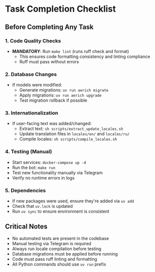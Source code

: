 # Task Completion Checklist

## Before Completing Any Task

### 1. Code Quality Checks
- **MANDATORY**: Run `make lint` (runs ruff check and format)
  - This ensures code formatting consistency and linting compliance
  - Ruff must pass without errors

### 2. Database Changes
- If models were modified:
  - Generate migrations: `uv run aerich migrate`
  - Apply migrations: `uv run aerich upgrade`
  - Test migration rollback if possible

### 3. Internationalization
- If user-facing text was added/changed:
  - Extract text: `sh scripts/extract_update_locales.sh`
  - Update translation files in `locales/en/` and `locales/ru/`
  - Compile locales: `sh scripts/compile_locales.sh`

### 4. Testing (Manual)
- Start services: `docker-compose up -d`
- Run the bot: `make run`
- Test new functionality manually via Telegram
- Verify no runtime errors in logs

### 5. Dependencies
- If new packages were used, ensure they're added via `uv add`
- Check that `uv.lock` is updated
- Run `uv sync` to ensure environment is consistent

## Critical Notes
- No automated tests are present in the codebase
- Manual testing via Telegram is required
- Always run locale compilation before testing
- Database migrations must be applied before running
- Code must pass ruff linting and formatting
- All Python commands should use `uv run` prefix
